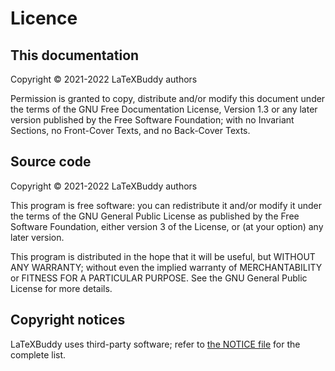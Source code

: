 # Licence

## This documentation

Copyright © 2021-2022 LaTeXBuddy authors

Permission is granted to copy, distribute and/or modify this document
under the terms of the GNU Free Documentation License, Version 1.3
or any later version published by the Free Software Foundation;
with no Invariant Sections, no Front-Cover Texts, and no Back-Cover Texts.

## Source code

Copyright © 2021-2022 LaTeXBuddy authors

This program is free software: you can redistribute it and/or modify
it under the terms of the GNU General Public License as published by
the Free Software Foundation, either version 3 of the License, or
(at your option) any later version.

This program is distributed in the hope that it will be useful,
but WITHOUT ANY WARRANTY; without even the implied warranty of
MERCHANTABILITY or FITNESS FOR A PARTICULAR PURPOSE. See the
GNU General Public License for more details.

## Copyright notices

LaTeXBuddy uses third-party software; refer to [the NOTICE file](https://gitlab.com/LaTeXBuddy/LaTeXBuddy/-/blob/master/NOTICE) for the complete list.
